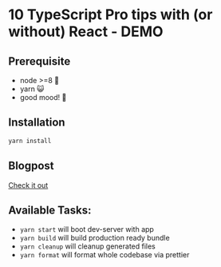 # 10 TypeScript Pro tips with (or without) React - DEMO

## Prerequisite

- node >=8 📠
- yarn 😺
- good mood! 👀

## Installation

```sh
yarn install
```

## Blogpost

[Check it out](./blogpost.md)

## Available Tasks:

- `yarn start` will boot dev-server with app
- `yarn build` will build production ready bundle
- `yarn cleanup` will cleanup generated files
- `yarn format` will format whole codebase via prettier

